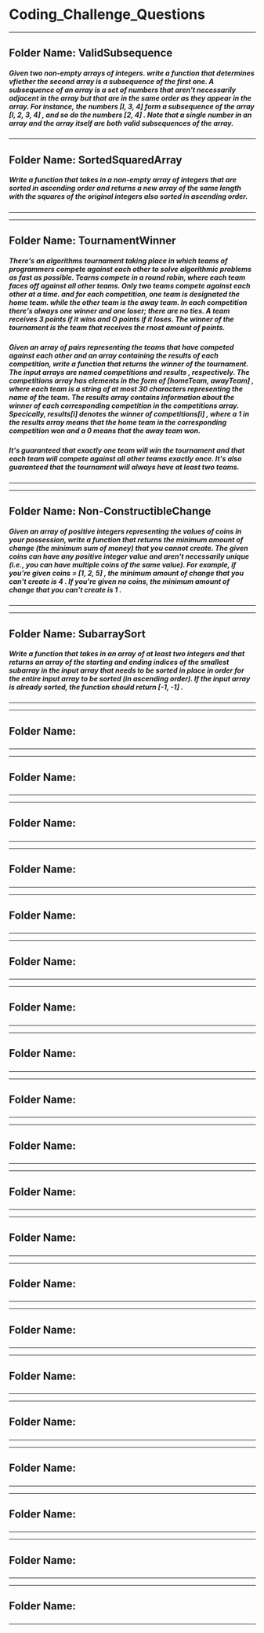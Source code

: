 # Coding_Challenge_Questions

---
## Folder Name: ValidSubsequence

##### Given two non-empty arrays of integers. write a function that determines vfiether the second array is a subsequence of the first one. A subsequence of an array is a set of numbers that aren't necessarily adjacent in the array but that are in the same order as they appear in the array. For instance, the numbers [I, 3, 4] form a subsequence of the array [I, 2, 3, 4] , and so do the numbers [2, 4] . Note that a single number in an array and the array itself are both valid subsequences of the array.

---

## Folder Name: SortedSquaredArray

##### Write a function that takes in a non-empty array of integers that are sorted in ascending order and returns a new array of the same length with the squares of the original integers also sorted in ascending order.

---



---

## Folder Name: TournamentWinner

##### There's an algorithms tournament taking place in which teams of programmers compete against each other to solve algorithmic problems as fast as possible. Tearns compete in a round robin, where each team faces off against all other teams. Only two teams compete against each other at a time. and for each competition, one team is designated the home team. while the other team is the away team. In each competition there's always one winner and one loser; there are no ties. A team receives 3 points if it wins and O points if it loses. The winner of the tournament is the team that receives the rnost amount of points. 
##### Given an array of pairs representing the teams that have competed against each other and an array containing the results of each competition, write a function that returns the winner of the tournament. The input arrays are named competitions and results , respectively. The competitions array has elements in the form of [homeTeam, awayTeam] , where each team is a string of at most 30 characters representing the name of the team. The results array contains information about the winner of each corresponding competition in the competitions array. Specically, results[i] denotes the winner of competitions[i] , where a 1 in the results array means that the home team in the corresponding competition won and a 0 means that the away team won. 

##### It's guaranteed that exactly one team will win the tournament and that each team will compete against all other teams exactly once. It's also guaranteed that the tournament will always have at least two teams.


---

---

## Folder Name: Non-ConstructibleChange

##### Given an array of positive integers representing the values of coins in your possession, write a function that returns the minimum amount of change (the minimum sum of money) that you cannot create. The given coins can have any positive integer value and aren't necessarily unique (i.e., you can have multiple coins of the same value). For example, if you're given coins = [1, 2, 5] , the minimum amount of change that you can't create is 4 . If you're given no coins, the minimum amount of change that you can't create is 1 .

---

---

## Folder Name: SubarraySort

##### Write a function that takes in an array of at least two integers and that returns an array of the starting and ending indices of the smallest subarray in the input array that needs to be sorted in place in order for the entire input array to be sorted (in ascending order). If the input array is already sorted, the function should return [-1, -1] .

---

---

## Folder Name:

#####

---

---

## Folder Name:

#####

---

---

## Folder Name:

#####

---


---

## Folder Name:

#####

---

---

## Folder Name:

#####

---

---

## Folder Name:

#####

---

---

## Folder Name:

#####

---

---

## Folder Name:

#####

---

---

## Folder Name:

#####

---

---

## Folder Name:

#####

---

---

## Folder Name:

#####

---

---

## Folder Name:

#####

---

---

## Folder Name:

#####

---

---

## Folder Name:

#####

---

---

## Folder Name:

#####

---

---

## Folder Name:

#####

---

---

## Folder Name:

#####

---

---

## Folder Name:

#####

---

---

## Folder Name:

#####

---

---

## Folder Name:

#####

---
